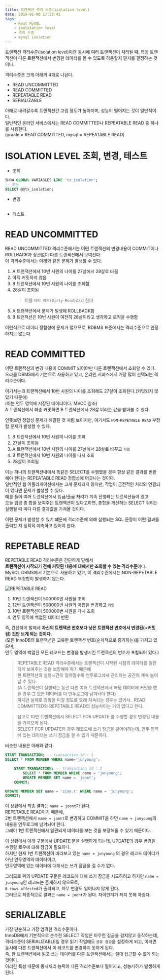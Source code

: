 ```yaml
---
title: 트랜잭션 격리 수준(isolation level)
date: 2019-01-06 17:33:41
tags:
    - Real MySQL
    - isolatation level
    - 격리 수준  
    - mysql isolation
---
```


트랜잭션 격리수준(isolation level)이란 동시에 여러 트랜잭션이 처리될 때, 
특정 트랜잭션이 다른 트랜잭션에서 변경한 데이터를 볼 수 있도록 허용할지 말지를 결정하는 것이다.  

격리수준은 크게 아래의 4개로 나뉜다.  
- READ UNCOMMITTED
- READ COMMITTED
- REPEATABLE READ
- SERIALIZABLE

아래로 내려갈수록 트랜잭션간 고립 정도가 높아지며, 성능이 떨어지는 것이 일반적이다.  
일반적인 온라인 서비스에서는 READ COMMITTED나 REPEATABLE READ 중 하나를 사용한다.  
(oracle = READ COMMITTED, mysql = REPEATABLE READ)  

# ISOLATION LEVEL 조회, 변경, 테스트
- 조회
```sql
SHOW GLOBAL VARIABLES LIKE 'tx_isolation';
-- 또는
SELECT @@tx_isolation;
```

- 변경
```
```

- 테스트  



# READ UNCOMMITTED  
READ UNCOMMITTED 격리수준에서는 어떤 트랜잭션의 변경내용이 COMMIT이나 ROLLBACK과 상관없이 다른 트랜잭션에서 보여진다.  
이 격리수준에서는 아래와 같은 문제가 발생할 수 있다.  

1. A 트랜잭션에서 10번 사원의 나이를 27살에서 28살로 바꿈  
2. 아직 커밋하지 않음  
3. B 트랜잭션에서 10번 사원의 나이를 조회함  
4. 28살이 조회됨  
    > 이를 `더티 리드(Dirty Read)`라고 한다  
5. A 트랜잭션에서 문제가 발생해 ROLLBACK함  
6. B 트랜잭션은 10번 사원이 여전히 28살이라고 생각하고 로직을 수행함  

이런식으로 데이터 정합성에 문제가 많으므로, RDBMS 표준에서는 격리수준으로 인정하지도 않는다.  

# READ COMMITTED  
어떤 트랜잭션의 변경 내용이 COMMIT 되어야만 다른 트랜잭션에서 조회할 수 있다.  
오라클 DBMS에서 기본으로 사용하고 있고, 온라인 서비스에서 가장 많이 선택되는 격리수준이다.  

여기서는 B 트랜잭션에서 10번 사원의 나이를 조회해도 27살이 조회된다.(커밋되지 않았기 때문에)  
(이는 언두 영역에 저장된 데이터이다. MVCC 참조)  
A 트랜잭션에서 최종 커밋하면 B 트랜잭션에서 28살 이라는 값을 받아볼 수 있다.  

언뜻보면 정합성 문제가 해결된 것 처럼 보이지만, 여기서도 `NON-REPETABLE READ` 부정합 문제가 발생할 수 있다.  

1. B 트랜잭션에서 10번 사원의 나이를 조회  
2. 27살이 조회됨  
3. A 트랜잭션에서 10번 사원의 나이를 27살에서 28살로 바꾸고 `커밋`  
4. B 트랜잭션에서 10번 사원의 나이를 다시 조회  
5. 28살이 조회됨  

이는 하나의 트랜잭션내에서 똑같은 SELECT를 수행했을 경우 항상 같은 결과를 반환해야 한다는 REPEATABLE READ 정합성에 어긋나는 것이다.  
일반적인 웹 어플리케이션에서는 크게 문제되지 않지만, 작업이 금전적인 처리와 연결되어 있다면 문제가 발생할 수 있다.  
예를 들어 여러 트랜잭션에서 입금/출금 처리가 계속 진행되는 트랜잭션들이 있고  
오늘 입금 총 합을 보여주는 트랜잭션이 있다고하면, 총합을 계산하는 SELECT 쿼리는 실행될 때 마다 다른 결과값을 가져올 것이다.  

이런 문제가 발생할 수 있기 떄문에 격리수준에 의해 실행되는 SQL 문장이 어떤 결과를 출력할 지 정확히 예측하고 있어야 한다.  

# REPETABLE READ
REPETABLE READ 격리수준은 간단하게 말해서  
**트랜잭션이 시작되기 전에 커밋된 내용에 대해서만 조회할 수 있는 격리수준**이다.  
MySQL DBMS에서 기본으로 사용하고 있고, 이 격리수준에서는 NON-REPETABLE READ 부정합이 발생하지 않는다.  

![REPETABLE READ](https://cloud2.zoolz.com/MyComputers/Images/Image.aspx?q=bT00MDcyNDcma2V5PTMwNDAzNjI2MTkmdHlwZT1sJno9MjAxOS8wMS8xMyAxMzo0MA==)  

1. 10번 트랜잭션이 500000번 사원을 조회 
2. 12번 트랜잭션이 500000번 사원의 이름을 변경하고 `커밋`  
3. 10번 트랜잭션이 500000번 사원을 다시 조회  
4. 언두 영역에 백업된 데이터 반환  

즉, 간단하게 말해서 **자신의 트랜잭션 번호보다 낮은 트랜잭션 번호에서 변경된(+커밋된) 것만 보게 되는 것이다.**  
(모든 InnoDB의 트랜잭션은 고유한 트랜잭션 번호(순차적으로 증가하는)를 가지고 있으며,  
언두 영역에 백업된 모든 레코드는 변경을 발생시킨 트랜잭션의 번호가 포함되어 있다.)  

> REPETABLE READ 격리수준에서는 트랜잭션이 시작된 시점의 데이터를 일관되게 보여주는 것을 보장해야 하기 때문에  
> 한 트랜잭션의 실행시간이 길어질수록 언두로그에서 관리하는 공간이 계속 늘어날 수 있다.  
> (A 트랜잭션이 실행되는 동안 다른 여러 트랜잭션에서 해당 데이터에 커밋을 했을 경우 그 모든 데이터를 다 언두로그에 남겨놔야 한다)  
> 하지만 실제로 영향을 미칠 정도로 오래 지속되는 경우는 없어서.. READ COMMITTED와 REPETABLE READ의 성능차이는 거의 없다고 한다.  

> 참고로 10번 트랜잭션에서 SELECT FOR UPDATE 를 수행할 경우 변경된 내용을 가져오게 된다.  
> SELECT FOR UPDATE의 경우 레코드에 쓰기 잠금을 걸어야하는데, 언두 영역에 있는 데이터는 쓰기 잠금을 걸 수 없기 때문이다.  

비슷한 내용은 아래와 같다.  

```sql
START TRANSACTION; -- transaction id : 1
SELECT * FROM MEMBER WHERE name='junyoung';

    START TRANSACTION; -- transaction id : 2
        SELECT * FROM MEMBER WHERE name = 'junyoung';
        UPDATE MEMBER SET name = 'joont';
    COMMIT;

UPDATE MEMBER SET name = 'zion.t' WHERE name = 'junyoung';
COMMIT;
```

이 상황에서 최종 결과는 `name = joont`가 된다.  
REPETABLE READ이기 때문에,  
2번 트랜잭션에서 `name = joont`로 변경하고 COMMIT을 하면 `name = junyoung`의 내용을 언두로그에 남겨놔야 한다.  
그래야 1번 트랜잭션에서 일관되게 데이터를 보는 것을 보장해줄 수 있기 때문이다.  

이 상황에서 아래 구문에서 UPDATE 문을 실행하게 되는데, UPDATE의 경우 변경을 수행할 로우에 대해 잠금이 필요하다.  
하지만 현재 1번 트랜잭션이 바라보고 있는 `name = junyoung` 의 경우 레코드 데이터가 아닌 언두영역의 데이터이고,  
언두영역에 있는 데이터에 대해서는 쓰기 잠금을 걸 수가 없다.  

그러므로 위의 UPDATE 구문은 레코드에 대해 쓰기 잠금을 시도하려고 하지만 `name = junyoung`인 레코드는 존재하지 않으므로,  
`0 rows affected`가 출력되고, 아무 변경도 일어나지 않게 된다.  
그러므로 최종적으로 결과는 `name = joont`가 된다. 자이언티가 되지 못해 아쉽다.  

# SERIALIZABLE  
가장 단순하고 가장 엄격한 격리수준이다.  
InnoDB에서 기본적으로 순수한 SELECT 작업은 아무런 잠금을 걸지않고 동작하는데,  
격리수준이 SERIALIZABLE일 경우 읽기 작업에도 `공유 잠금`을 설정하게 되고, 이러면 동시에 다른 트랜잭션에서 이 레코드를 변경하지 못하게 된다.  
즉, 한 트랜잭션에서 읽고 쓰는 데이터를 다른 트랜잭션에서는 절대 접근할 수 없게 되는 것이다.  
이러한 특성 때문에 동시처리 능력이 다른 격리수준보다 떨어지고, 성능저하가 발생하게 된다. 
 
<!-- more -->